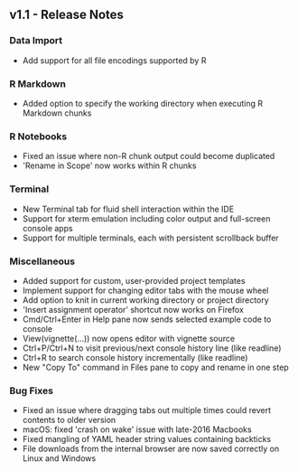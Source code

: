 ## v1.1 - Release Notes

### Data Import

* Add support for all file encodings supported by R

### R Markdown

* Added option to specify the working directory when executing R Markdown chunks

### R Notebooks

* Fixed an issue where non-R chunk output could become duplicated
* 'Rename in Scope' now works within R chunks

### Terminal

* New Terminal tab for fluid shell interaction within the IDE
* Support for xterm emulation including color output and full-screen console apps
* Support for multiple terminals, each with persistent scrollback buffer

### Miscellaneous

* Added support for custom, user-provided project templates
* Implement support for changing editor tabs with the mouse wheel
* Add option to knit in current working directory or project directory
* 'Insert assignment operator' shortcut now works on Firefox
* Cmd/Ctrl+Enter in Help pane now sends selected example code to console
* View(vignette(...)) now opens editor with vignette source
* Ctrl+P/Ctrl+N to visit previous/next console history line (like readline)
* Ctrl+R to search console history incrementally (like readline)
* New "Copy To" command in Files pane to copy and rename in one step

### Bug Fixes

* Fixed an issue where dragging tabs out multiple times could revert contents to older version
* macOS: fixed 'crash on wake' issue with late-2016 Macbooks
* Fixed mangling of YAML header string values containing backticks 
* File downloads from the internal browser are now saved correctly on Linux and Windows

